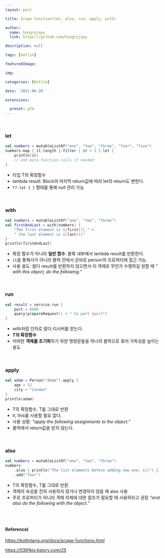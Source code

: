 ```yaml
---
layout: post

title: Scope function(let, also, run, apply, with)

author: 
  name: hungryjayy
  link: https://github.com/hungryjayy

description: null

tags: [kotlin]

featuredImage: 

img: 

categories: [Kotlin]

date: '2021-06-28'

extensions:

  preset: gfm
---
```


<br>

### let

```kotlin
val numbers = mutableListOf("one", "two", "three", "four", "five")
numbers.map { it.length }.filter { it > 3 }.let { 
    println(it)
    // and more function calls if needed
} 
```

* 타입 T의 확장함수
* lambda result: Block의 마지막 return값에 따라 let의 return도 변한다.
* `T?.let { }` 형태를 통해 null 관리 가능

<br>

### with

``` kotlin
val numbers = mutableListOf("one", "two", "three")
val firstAndLast = with(numbers) {
    "The first element is ${first()}," +
    " the last element is ${last()}"
}
println(firstAndLast)
```

* 확장 함수가 아니라 **일반 함수**. 블록 내부에서 lambda result를 반환한다.
* `it`을 통해서가 아니라 블럭 안에서 곧바로 person의 프로퍼티에 접근 가능.
* 사용 용도: 람다 result를 반환하지 않으면서 이 객체로 무언가 수행하길 원할 때 “ *with this object, do the following.*”

<br>

### run

```kotlin
val result = service.run {
    port = 8080
    query(prepareRequest() + " to port $port")
}
```

* with처럼 인자로 람다 리시버를 받는다.
* **T의 확장함수**
* 어떠한 **객체를 초기화**하기 위한 명령문들을 하나의 블럭으로 묶어 가독성을 높이는 용도

<br>

### apply

```kotlin
val adam = Person("Adam").apply {
    age = 32
    city = "London"        
}
println(adam)
```

* T의 확장함수, T를 그대로 반환
* it, this를 사용할 필요 없다.
* 사용 상황: *"apply the following assignments to the object.*”
* 블럭에서 return값을 받지 않는다.

<br>

### also

```kotlin
val numbers = mutableListOf("one", "two", "three")
numbers
    .also { println("The list elements before adding new one: $it") }
    .add("four")
```

* T의 확장함수, T를 그대로 반환.
* 객체의 속성을 전혀 사용하지 않거나 변경하지 않을 때 also 사용
* 주로 프로퍼티가 아니라 객체 자체에 대한 참조가 필요할 때 사용하라고 권장 *“and also do the following with the object.”*

<br><br>

#### Reference)

https://kotlinlang.org/docs/scope-functions.html

https://0391kjy.tistory.com/25